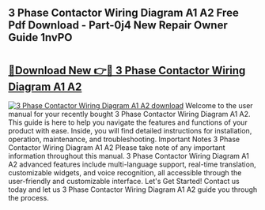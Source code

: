 ## 3 Phase Contactor Wiring Diagram A1 A2 Free Pdf Download - Part-0j4 New Repair Owner Guide 1nvPO

# <h2><a href="http://dfu3vy.blite.top/?on=3+Phase+Contactor+Wiring+Diagram+A1+A2">🔗Download New 👉🔴 3 Phase Contactor Wiring Diagram A1 A2</a></h2>

[![3 Phase Contactor Wiring Diagram A1 A2 download](https://i.imgur.com/lujVjoI.png)](http://dfu3vy.blite.top/?on=3+Phase+Contactor+Wiring+Diagram+A1+A2)
Welcome to the user manual for your recently bought 3 Phase Contactor Wiring Diagram A1 A2. This guide is here to help you navigate the features and functions of your product with ease. Inside, you will find detailed instructions for installation, operation, maintenance, and troubleshooting. Important Notes 3 Phase Contactor Wiring Diagram A1 A2 Please take note of any important information throughout this manual. 3 Phase Contactor Wiring Diagram A1 A2 advanced features include multi-language support, real-time translation, customizable widgets, and voice recognition, all accessible through the user-friendly and customizable interface. Let's Get Started! Contact us today and let us 3 Phase Contactor Wiring Diagram A1 A2 guide you through the process.

